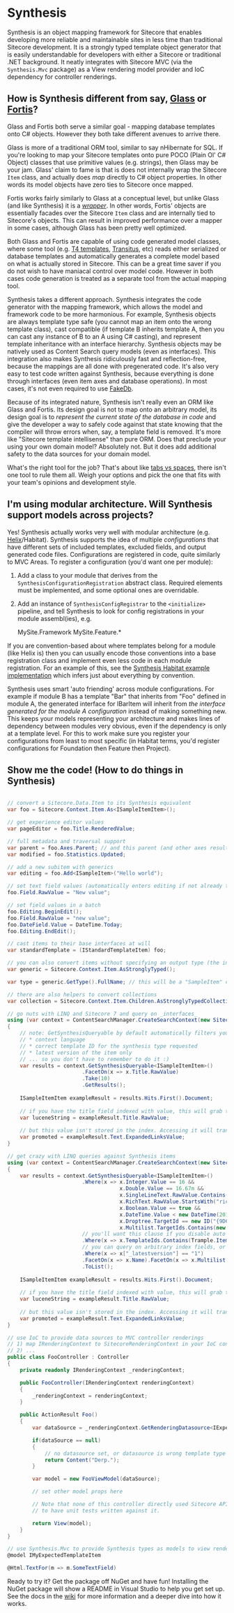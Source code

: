 Synthesis
=========

Synthesis is an object mapping framework for Sitecore that enables developing more reliable and maintainable sites in less time than traditional Sitecore development. It is a strongly typed template object generator that is easily understandable for developers with either a Sitecore or traditional .NET background. It neatly integrates with Sitecore MVC (via the `Synthesis.Mvc` package) as a View rendering model provider and IoC dependency for controller renderings.

## How is Synthesis different from say, [Glass](http://glass.lu/) or [Fortis](http://fortis.ws/)?

Glass and Fortis both serve a similar goal - mapping database templates onto C# objects. However they both take different avenues to arrive there.

Glass is more of a traditional ORM tool, similar to say nHibernate for SQL. If you're looking to map your Sitecore templates onto pure POCO (Plain Ol' C# Object) classes that use primitive values (e.g. strings), then Glass may be your jam. Glass' claim to fame is that is does not internally wrap the Sitecore `Item` class, and actually does _map_ directly to C# object properties. In other words its model objects have zero ties to Sitecore once mapped.

Fortis works fairly similarly to Glass at a conceptual level, but unlike Glass (and like Synthesis) it is a _[wrapper](https://cardinalcore.co.uk/2015/06/15/life-through-a-lens-mappers-and-wrappers/)_. In other words, Fortis' objects are essentially facades over the Sitecore `Item` class and are internally tied to Sitecore's objects. This can result in improved performance over a mapper in some cases, although Glass has been pretty well optimized.

Both Glass and Fortis are capable of using code generated model classes, where some tool (e.g. [T4 templates](https://github.com/hermanussen/sitecore.codegenerator), [Transitus](http://fortis.ws/fortis-collection/transitus/), etc) reads either serialized or database templates and automatically generates a complete model based on what is actually stored in Sitecore. This can be a great time saver if you do not wish to have maniacal control over model code. However in both cases code generation is treated as a separate tool from the actual mapping tool.

Synthesis takes a different approach. Synthesis integrates the code generator with the mapping framework, which allows the model and framework code to be more harmonious. For example, Synthesis objects are always template type safe (you cannot map an item onto the wrong template class), cast compatible (if template B inherits template A, then you can cast any instance of B to an A using C# casting), and represent template inheritance with an interface hierarchy. Synthesis objects may be natively used as Content Search query models (even as interfaces). This integration also makes Synthesis ridiculously fast and reflection-free, because the mappings are all done with pregenerated code. It's also very easy to test code written against Synthesis, because everything is done through interfaces (even item axes and database operations). In most cases, it's not even required to use [FakeDb](https://github.com/sergeyshushlyapin/Sitecore.FakeDb).

Because of its integrated nature, Synthesis isn't really even an ORM like Glass and Fortis. Its design goal is not to map onto an arbitrary model, its design goal is to _represent the current state of the database in code_ and give the developer a way to safely code against that state knowing that the compiler will throw errors when, say, a template field is removed. It's more like "Sitecore template intellisense" than pure ORM. Does that preclude your using your own domain model? Absolutely not. But it does add additional safety to the data sources for your domain model.

What's the right tool for the job? That's about like [tabs vs spaces](https://www.youtube.com/watch?v=SsoOG6ZeyUI), there isn't one tool to rule them all. Weigh your options and pick the one that fits with your team's opinions and development style.

## I'm using modular architecture. Will Synthesis support models across projects?

Yes! Synthesis actually works very well with modular architecture (e.g. [Helix](http://helix.sitecore.net)/Habitat). Synthesis supports the idea of multiple _configurations_ that have different sets of included templates, excluded fields, and output generated code files. Configurations are registered in code, quite similarly to MVC Areas. To register a configuration (you'd want one per module):

1) Add a class to your module that derives from the `SynthesisConfigurationRegistration` abstract class. Required elements must be implemented, and some optional ones are overridable.
2) Add an instance of `SynthesisConfigRegistrar` to the `<initialize>` pipeline, and tell Synthesis to look for config registrations in your module assembl(ies), e.g.

	<!-- IMPORTANT: Each registrar instance must have a unique hint value for the patch to work correctly. -->
	<processor type="Synthesis.Pipelines.Initialize.SynthesisConfigRegistrar, Synthesis" hint="MySite">
		<assemblies hint="list:AddAssembly">
			<framework>MySite.Framework</framework>
			<feature>MySite.Feature.*</feature>
		</assemblies>
	</processor>

If you are convention-based about where templates belong for a module (like Helix is) then you can usually encode those conventions into a base registration class and implement even less code in each module registration. For an example of this, see the [Synthesis Habitat example implementation](https://github.com/kamsar/Habitat/tree/HabitatSynthesis/src/Foundation/Synthesis/code) which infers just about everything by convention.

Synthesis uses smart 'auto friending' across module configurations. For example if module B has a template "Bar" that inherits from "Foo" defined in module A, the generated interface for IBarItem will inherit from _the interface generated for the module A configuration_ instead of making something new. This keeps your models representing your architecture and makes lines of dependency between modules very obvious, even if the dependency is only at a template level. For this to work make sure you register your configurations from least to most specific (in Habitat terms, you'd register configurations for Foundation then Feature then Project).

## Show me the code! (How to do things in Synthesis)

```cs

// convert a Sitecore.Data.Item to its Synthesis equivalent
var foo = Sitecore.Context.Item.As<ISampleItemItem>();

// get experience editor values
var pageEditor = foo.Title.RenderedValue;

// full metadata and traversal support
var parent = foo.Axes.Parent; // and this parent (and other axes results) is also a Synthesis object
var modified = foo.Statistics.Updated;

// add a new subitem with generics
var editing = foo.Add<ISampleItem>("Hello world");

// set text field values (automatically enters editing if not already there)
foo.Field.RawValue = "New value";

// set field values in a batch
foo.Editing.BeginEdit();
foo.Field.RawValue = "new value";
foo.DateField.Value = DateTime.Today;
foo.Editing.EndEdit();

// cast items to their base interfaces at will
var standardTemplate = (IStandardTemplateItem) foo;

// you can also convert items without specifying an output type (the instance will be the most specific template type available)
var generic = Sitecore.Context.Item.AsStronglyTyped();

var type = generic.GetType().FullName; // this will be a "SampleItem" concrete instance, which : ISampleItem, which : IStandardTemplateItem

// there are also helpers to convert collections
var collection = Sitecore.Context.Item.Children.AsStronglyTypedCollection();

// go nuts with LINQ and Sitecore 7 and query on _interfaces_
using (var context = ContentSearchManager.CreateSearchContext(new SitecoreIndexableItem(Sitecore.Context.Item)))
{
	// note: GetSynthesisQueryable by default automatically filters your query by:
	// * context language
	// * correct template ID for the synthesis type requested
	// * latest version of the item only
	// ... so you don't have to remember to do it :)
	var results = context.GetSynthesisQueryable<ISampleItemItem>()
						.FacetOn(x => x.Title.RawValue)
						.Take(10)
						.GetResults();
	
	ISampleItemItem exampleResult = results.Hits.First().Document;
	
	// if you have the title field indexed with value, this will grab the value out of Lucene without any database work
	var luceneString = exampleResult.Title.RawValue;
	
	// but this value isn't stored in the index. Accessing it will transparently cause the Sitecore.Data.Item to be loaded, and the value retrieved. Nice huh?
	var promoted = exampleResult.Text.ExpandedLinksValue;
}

// get crazy with LINQ queries against Synthesis items
using (var context = ContentSearchManager.CreateSearchContext(new SitecoreIndexableItem(Sitecore.Context.Item)))
{
	var results = context.GetSynthesisQueryable<ISampleItemItem>()
						.Where(x => x.Integer.Value == 16 &&
									x.Double.Value == 16.67m &&
									x.SingleLineText.RawValue.Contains("line") &&
									x.RichText.RawValue.StartsWith("richtext") &&
									x.Boolean.Value == true &&
									x.DateTime.Value < new DateTime(2013, 5, 1) &&
									x.Droptree.TargetId == new ID("{9D6120C6-79C1-47D4-9DD8-94E91121A2EC}") &&
									x.Multilist.TargetIds.Contains(new ID("{016A31AD-0195-4AC6-8218-5977A1C54EBB}")))
						// you'll want this clause if you disable auto filtering to avoid getting nulls in your results if the template is incorrect
						.Where(x => x.TemplateIds.Contains(Trample.ItemTemplateId))
						// you can query on arbitrary index fields, or get their values, using the indexer on Synthesis items
						.Where(x => x["_latestversion"] == "1")
						.FacetOn(x => x.Name).FacetOn(x => x.Multilist.TargetIds)
						.ToList();
	
	ISampleItemItem exampleResult = results.Hits.First().Document;
	
	// if you have the title field indexed with value, this will grab the value out of Lucene without any database work
	var luceneString = exampleResult.Title.RawValue;
	
	// but this value isn't stored in the index. Accessing it will transparently cause the Sitecore.Data.Item to be loaded, and the value retrieved. Nice huh?
	var promoted = exampleResult.Text.ExpandedLinksValue;
}

// use IoC to provide data sources to MVC controller renderings
// 1) map IRenderingContext to SitecoreRenderingContext in your IoC container
// 2) ...
public class FooController : Controller
{
	private readonly IRenderingContext _renderingContext;

	public FooController(IRenderingContext renderingContext) 
	{
		_renderingContext = renderingContext;
	}

	public ActionResult Foo() 
	{
		var dataSource = _renderingContext.GetRenderingDatasource<IExpectedTypeItem>();

		if(dataSource == null) 
		{
			// no datasource set, or datasource is wrong template type (or context item, if no datasource set)
			return Content("Derp.");
		}

		var model = new FooViewModel(dataSource);

		// set other model props here

		// Note that none of this controller directly used Sitecore APIs and thus does not require FakeDb nor HTTP context
		// to have unit tests written against it.

		return View(model);
	}
}

// use Synthesis.Mvc to provide Synthesis types as models to view renderings automatically
@model IMyExpectedTemplateItem

@Html.TextFor(m => m.SomeTextField)
```

Ready to try it? Get the package off NuGet and have fun! Installing the NuGet package will show a README in Visual Studio to help you get set up. See the docs in the [wiki](https://github.com/kamsar/Synthesis/wiki) for more information and a deeper dive into how it works.
